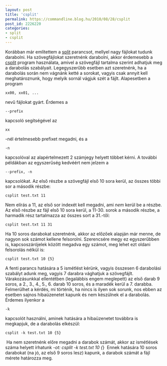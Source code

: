 ```yaml
---
layout: post
title: 'csplit'
permalink: https://commandline.blog.hu/2010/08/28/csplit
post_id: 2226220
categories: 
- split
- csplit
---
```


Korábban már említettem a 
[split](http://commandline.blog.hu/2010/03/11/split_cat) parancsot, mellyel nagy fájlokat tudunk darabolni. Ha szövegfájlokat szeretnénk darabolni, akkor érdemesebb a 
[csplit](http://en.wikipedia.org/wiki/Csplit) program használata, amivel a szövegfájl tartalma szerint adhatjuk meg a darabolás szabályait. 
Legegyszerűbb esetben azt szeretnénk, ha a darabolás során nem vágnánk ketté a sorokat, vagyis csak annyit kell meghatároznunk, hogy melyik sornál vágjuk szét a fájlt. 
Alapesetben a program 
```
xx00, xx01, ...
```
 nevű fájlokat gyárt. Érdemes a 
```
--prefix
```
 kapcsoló segítségével az 
```
xx
```
-nél értelmesebb prefixet megadni, és a 
```
-n
```
 kapcsolóval az alapértelmezett 2 számjegy helyett többet kérni. 
A további példákban az egyszerűség kedvéért nem jelzem a 
```
--prefix, -n
```
 kapcsolókat. 
Az első részbe a szövegfájl első 10 sora kerül, az összes többi sor a második részbe: 
```
csplit test.txt 11
``` 
Nem elírás a 11, az első sor indexét kell megadni, ami _nem_ kerül be a részbe. 
Az első részbe az fájl első 10 sora kerül, a 11-30. sorok a második részbe, a harmadik rész tartalmazza az összes sort a 31.-től: 
```
csplit test.txt 11 31
``` 
Ha 10 soros darabokat szeretnénk, akkor az előzőek alapján már menne, de nagyon sok számot kellene felsorolni. Szerencsére megy ez egyszerűbben is, kapcsoszárójelek között megadva egy számot, meg lehet ezt oldani felsorolás nélkül is: 
```
csplit test.txt 10 {5}
``` 
A fenti parancs hatására a 5 ismétlést kérünk, vagyis összesen 6 darabolási szabályt adunk meg, vagyis 7 darabra vághatjuk a szövegfájlt. Várakozásunkkal ellentétben (legalábbis engem meglepett) az első darab 9 soros, a 2., 3., 4., 5., 6. darab 10 soros, és a maradék kerül a 7. darabba. 
Felmerülhet a kérdés, mi történik, ha nincs is ilyen sok sorunk, nos ebben az esetben sajnos hibaüzenetet kapunk és nem készülnek el a darabolás. Érdemes ilyenkor a 
```
-k
```
 kapcsolót használni, aminek hatására a hibaüzenetet továbbra is megkapjuk, de a darabolás elkészül: 
```
csplit -k test.txt 10 {5}
``` 
 Ha nem szeretnénk előre megadni a darabok számát, akkor az ismétlések száma helyett írhatunk *-ot: 
csplit -k test.txt 10 {*} 
 Ennek hatására 10 soros darabokat (na jó, az első 9 soros lesz) kapunk, a darabok számát a fájl mérete határozza meg.